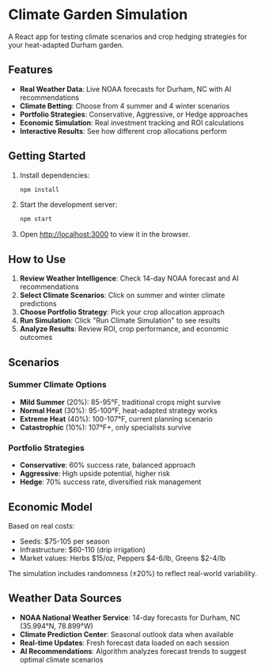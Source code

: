 # Climate Garden Simulation

A React app for testing climate scenarios and crop hedging strategies for your heat-adapted Durham garden.

## Features

- **Real Weather Data**: Live NOAA forecasts for Durham, NC with AI recommendations
- **Climate Betting**: Choose from 4 summer and 4 winter scenarios
- **Portfolio Strategies**: Conservative, Aggressive, or Hedge approaches
- **Economic Simulation**: Real investment tracking and ROI calculations
- **Interactive Results**: See how different crop allocations perform

## Getting Started

1. Install dependencies:
   ```bash
   npm install
   ```

2. Start the development server:
   ```bash
   npm start
   ```

3. Open [http://localhost:3000](http://localhost:3000) to view it in the browser.

## How to Use

1. **Review Weather Intelligence**: Check 14-day NOAA forecast and AI recommendations
2. **Select Climate Scenarios**: Click on summer and winter climate predictions
3. **Choose Portfolio Strategy**: Pick your crop allocation approach
4. **Run Simulation**: Click "Run Climate Simulation" to see results
5. **Analyze Results**: Review ROI, crop performance, and economic outcomes

## Scenarios

### Summer Climate Options
- **Mild Summer** (20%): 85-95°F, traditional crops might survive
- **Normal Heat** (30%): 95-100°F, heat-adapted strategy works
- **Extreme Heat** (40%): 100-107°F, current planning scenario
- **Catastrophic** (10%): 107°F+, only specialists survive

### Portfolio Strategies
- **Conservative**: 60% success rate, balanced approach
- **Aggressive**: High upside potential, higher risk
- **Hedge**: 70% success rate, diversified risk management

## Economic Model

Based on real costs:
- Seeds: $75-105 per season
- Infrastructure: $60-110 (drip irrigation)
- Market values: Herbs $15/oz, Peppers $4-6/lb, Greens $2-4/lb

The simulation includes randomness (±20%) to reflect real-world variability.

## Weather Data Sources

- **NOAA National Weather Service**: 14-day forecasts for Durham, NC (35.994°N, 78.899°W)
- **Climate Prediction Center**: Seasonal outlook data when available
- **Real-time Updates**: Fresh forecast data loaded on each session
- **AI Recommendations**: Algorithm analyzes forecast trends to suggest optimal climate scenarios